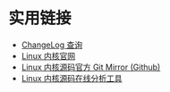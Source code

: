 # 实用链接

- [ChangeLog 查询](https://kernelnewbies.org/LinuxVersions)
- [Linux 内核官网](https://kernel.org/)
- [Linux 内核源码官方 Git Mirror (Github)](https://github.com/torvalds/linux)
- [Linux 内核源码在线分析工具](https://elixir.bootlin.com/)
